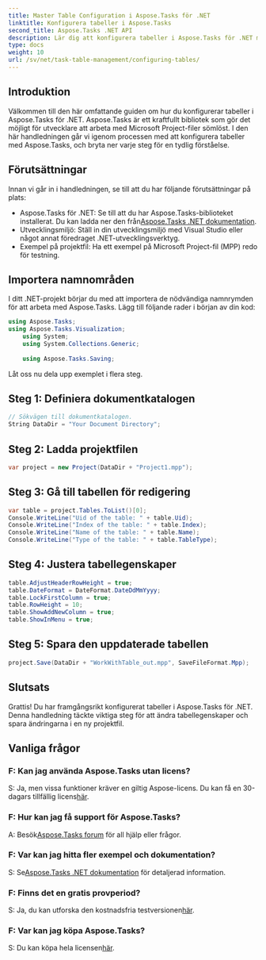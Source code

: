 ```yaml
---
title: Master Table Configuration i Aspose.Tasks för .NET
linktitle: Konfigurera tabeller i Aspose.Tasks
second_title: Aspose.Tasks .NET API
description: Lär dig att konfigurera tabeller i Aspose.Tasks för .NET med denna steg-för-steg-guide. Förbättra din projektledningsupplevelse utan ansträngning.
type: docs
weight: 10
url: /sv/net/task-table-management/configuring-tables/
---
```

## Introduktion
Välkommen till den här omfattande guiden om hur du konfigurerar tabeller i Aspose.Tasks för .NET. Aspose.Tasks är ett kraftfullt bibliotek som gör det möjligt för utvecklare att arbeta med Microsoft Project-filer sömlöst. I den här handledningen går vi igenom processen med att konfigurera tabeller med Aspose.Tasks, och bryta ner varje steg för en tydlig förståelse.
## Förutsättningar
Innan vi går in i handledningen, se till att du har följande förutsättningar på plats:
- Aspose.Tasks för .NET: Se till att du har Aspose.Tasks-biblioteket installerat. Du kan ladda ner den från[Aspose.Tasks .NET dokumentation](https://reference.aspose.com/tasks/net/).
- Utvecklingsmiljö: Ställ in din utvecklingsmiljö med Visual Studio eller något annat föredraget .NET-utvecklingsverktyg.
- Exempel på projektfil: Ha ett exempel på Microsoft Project-fil (MPP) redo för testning.
## Importera namnområden
I ditt .NET-projekt börjar du med att importera de nödvändiga namnrymden för att arbeta med Aspose.Tasks. Lägg till följande rader i början av din kod:
```csharp
using Aspose.Tasks;
using Aspose.Tasks.Visualization;
    using System;
    using System.Collections.Generic;
    
    using Aspose.Tasks.Saving;
```
Låt oss nu dela upp exemplet i flera steg.
## Steg 1: Definiera dokumentkatalogen
```csharp
// Sökvägen till dokumentkatalogen.
String DataDir = "Your Document Directory";
```
## Steg 2: Ladda projektfilen
```csharp
var project = new Project(DataDir + "Project1.mpp");
```
## Steg 3: Gå till tabellen för redigering
```csharp
var table = project.Tables.ToList()[0];
Console.WriteLine("Uid of the table: " + table.Uid);
Console.WriteLine("Index of the table: " + table.Index);
Console.WriteLine("Name of the table: " + table.Name);
Console.WriteLine("Type of the table: " + table.TableType);
```
## Steg 4: Justera tabellegenskaper
```csharp
table.AdjustHeaderRowHeight = true;
table.DateFormat = DateFormat.DateDdMmYyyy;
table.LockFirstColumn = true;
table.RowHeight = 10;
table.ShowAddNewColumn = true;
table.ShowInMenu = true;
```
## Steg 5: Spara den uppdaterade tabellen
```csharp
project.Save(DataDir + "WorkWithTable_out.mpp", SaveFileFormat.Mpp);
```
## Slutsats
Grattis! Du har framgångsrikt konfigurerat tabeller i Aspose.Tasks för .NET. Denna handledning täckte viktiga steg för att ändra tabellegenskaper och spara ändringarna i en ny projektfil.
## Vanliga frågor
### F: Kan jag använda Aspose.Tasks utan licens?
 S: Ja, men vissa funktioner kräver en giltig Aspose-licens. Du kan få en 30-dagars tillfällig licens[här](https://purchase.aspose.com/temporary-license/).
### F: Hur kan jag få support för Aspose.Tasks?
 A: Besök[Aspose.Tasks forum](https://forum.aspose.com/c/tasks/15) för all hjälp eller frågor.
### F: Var kan jag hitta fler exempel och dokumentation?
 S: Se[Aspose.Tasks .NET dokumentation](https://reference.aspose.com/tasks/net/) för detaljerad information.
### F: Finns det en gratis provperiod?
 S: Ja, du kan utforska den kostnadsfria testversionen[här](https://releases.aspose.com/).
### F: Var kan jag köpa Aspose.Tasks?
 S: Du kan köpa hela licensen[här](https://purchase.aspose.com/buy).